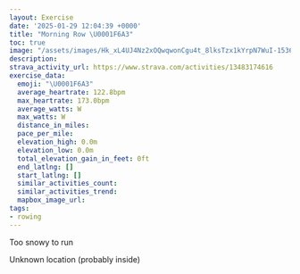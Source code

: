 ```yaml
---
layout: Exercise
date: '2025-01-29 12:04:39 +0000'
title: "Morning Row \U0001F6A3"
toc: true
image: "/assets/images/Hk_xL4UJ4Nz2xOQwqwonCgu4t_8lksTzx1kYrpN7WuI-1536x2048.jpg.jpeg"
description:
strava_activity_url: https://www.strava.com/activities/13483174616
exercise_data:
  emoji: "\U0001F6A3"
  average_heartrate: 122.8bpm
  max_heartrate: 173.0bpm
  average_watts: W
  max_watts: W
  distance_in_miles:
  pace_per_mile:
  elevation_high: 0.0m
  elevation_low: 0.0m
  total_elevation_gain_in_feet: 0ft
  end_latlng: []
  start_latlng: []
  similar_activities_count:
  similar_activities_trend:
  mapbox_image_url:
tags:
- rowing
---
```


Too snowy to run

Unknown location (probably inside)
